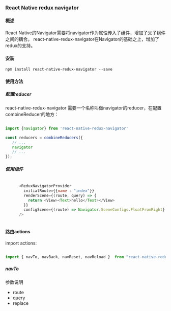 ### React Native redux navigator

#### 概述
React Native的Navigator需要将navigator作为属性传入子组件，增加了父子组件之间的耦合。 react-native-redux-navigator在Navigator的基础之上，增加了redux的支持。



#### 安装
``` shell
npm install react-native-redux-navigator --save
```


#### 使用方法

##### 配置reducer

react-native-redux-navigator 需要一个名称叫做navigator的reducer，在配置combineReducer的地方：
``` javascript

import {navigator} from 'react-native-redux-navigator'

const reducers = combineReducers({
   // ...
   navigator
   // ...
});

```

##### 使用组件

``` javascript

      <ReduxNavigatorProvider
        initialRoute={{name : "index"}}
        renderScene={(route, query) => {
          return <View><Text>hello</Text></View>
        }}
        configScene={(route) => Navigator.SceneConfigs.FloatFromRight}
      />
      

```

#### 路由actions

import actions:
``` javascript

import { navTo, navBack, navReset, navReload }  from "react-native-redux-navigator"
```

##### navTo
参数说明
- route 
- query
- replace





